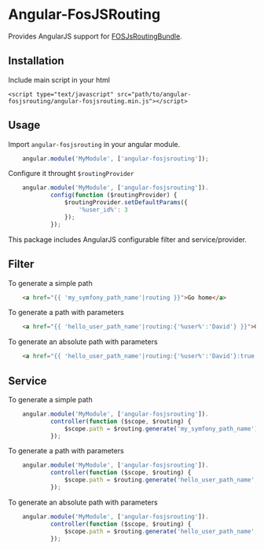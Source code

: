 Angular-FosJSRouting
=============

Provides AngularJS support for [FOSJsRoutingBundle](https://github.com/FriendsOfSymfony/FOSJsRoutingBundle).

Installation
-----------

Include main script in your html
    
    <script type="text/javascript" src="path/to/angular-fosjsrouting/angular-fosjsrouting.min.js"></script>
    

Usage
-----

Import `angular-fosjsrouting` in your angular module.

```javascript
    angular.module('MyModule', ['angular-fosjsrouting']);
```

Configure it throught `$routingProvider`

```javascript
    angular.module('MyModule', ['angular-fosjsrouting']).
            config(function ($routingProvider) {
                $routingProvider.setDefaultParams({
                    '%user_id%': 3
                });
            });
```

This package includes AngularJS configurable filter and service/provider.

Filter
------

To generate a simple path

```html
    <a href="{{ 'my_symfony_path_name'|routing }}">Go home</a>
```

To generate a path with parameters

```html
    <a href="{{ 'hello_user_path_name'|routing:{'%user%':'David'} }}">Go home</a>
```

To generate an absolute path with parameters

```html
    <a href="{{ 'hello_user_path_name'|routing:{'%user%':'David'}:true }}">Go home</a>
```

Service
------

To generate a simple path

```javascript
    angular.module('MyModule', ['angular-fosjsrouting']).
            controller(function ($scope, $routing) {
                $scope.path = $routing.generate('my_symfony_path_name');
            });
```

To generate a path with parameters

```javascript
    angular.module('MyModule', ['angular-fosjsrouting']).
            controller(function ($scope, $routing) {
                $scope.path = $routing.generate('hello_user_path_name', {'%user%': 'David'});
            });
```

To generate an absolute path with parameters

```javascript
    angular.module('MyModule', ['angular-fosjsrouting']).
            controller(function ($scope, $routing) {
                $scope.path = $routing.generate('hello_user_path_name', {'%user%': 'David'}, true);
            });
```
